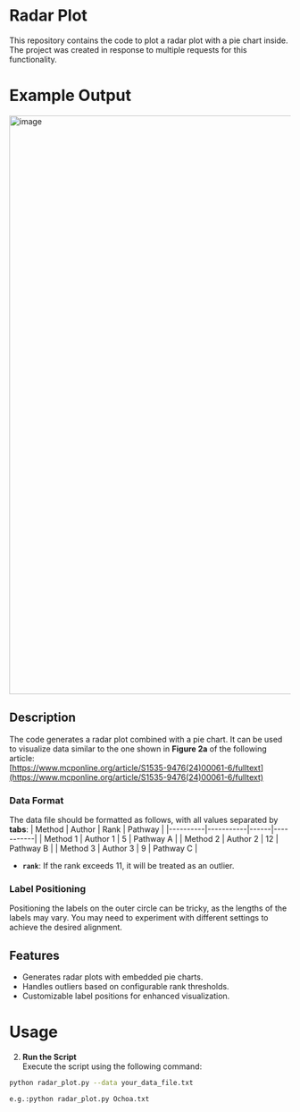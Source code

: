 # Radar Plot

This repository contains the code to plot a radar plot with a pie chart inside. The project was created in response to multiple requests for this functionality.
# Example Output
<img width="1035" alt="image" src="https://github.com/user-attachments/assets/99d6d47d-2043-4c80-83a1-8c9a24299aeb" />


## Description

The code generates a radar plot combined with a pie chart. It can be used to visualize data similar to the one shown in **Figure 2a** of the following article:  
[https://www.mcponline.org/article/S1535-9476(24)00061-6/fulltext](https://www.mcponline.org/article/S1535-9476(24)00061-6/fulltext)

### Data Format

The data file should be formatted as follows, with all values separated by **tabs**:
| Method   | Author    | Rank | Pathway   |
|----------|-----------|------|-----------|
| Method 1 | Author 1  | 5    | Pathway A |
| Method 2 | Author 2  | 12   | Pathway B |
| Method 3 | Author 3  | 9    | Pathway C |

- **`rank`**: If the rank exceeds 11, it will be treated as an outlier.

### Label Positioning

Positioning the labels on the outer circle can be tricky, as the lengths of the labels may vary. You may need to experiment with different settings to achieve the desired alignment.

## Features

- Generates radar plots with embedded pie charts.
- Handles outliers based on configurable rank thresholds.
- Customizable label positions for enhanced visualization.


# Usage

2. **Run the Script**  
Execute the script using the following command:
```bash
python radar_plot.py --data your_data_file.txt

e.g.:python radar_plot.py Ochoa.txt


